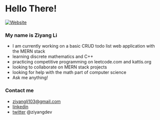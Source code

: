 # Hello There!
[![Website](https://img.shields.io/website?down_color=red&down_message=offline&up_color=success&up_message=online&url=https%3A%2F%2Fziyang.dev)](https://ziyang.dev)

### My name is Ziyang Li

- I am currently working on a basic CRUD todo list web application with the MERN stack
- learning discrete mathematics and C++
- practicing competitive programming on leetcode.com and kattis.org
- looking to collaborate on MERN stack projects
- looking for help with the math part of computer science
- Ask me anything!

### Contact me

- ziyangli103@gmail.com
- [linkedin](https://www.linkedin.com/in/ziyangg/)
- [twitter](https://twitter.com/ziyangdev) @ziyangdev
